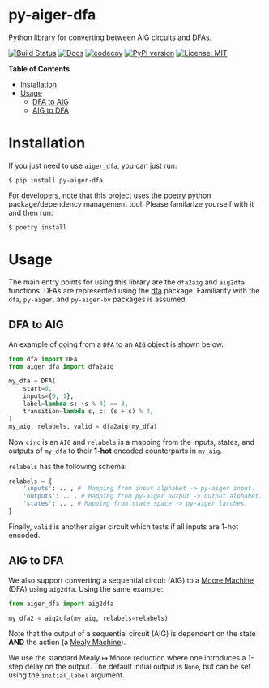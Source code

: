 # py-aiger-dfa
Python library for converting between AIG circuits and DFAs.

[![Build Status](https://cloud.drone.io/api/badges/mvcisback/py-aiger-dfa/status.svg)](https://cloud.drone.io/mvcisback/py-aiger-dfa)
[![Docs](https://img.shields.io/badge/API-link-color)](https://mvcisback.github.io/py-aiger-dfa)
[![codecov](https://codecov.io/gh/mvcisback/py-aiger-dfa/branch/master/graph/badge.svg)](https://codecov.io/gh/mvcisback/py-aiger-dfa)
[![PyPI version](https://badge.fury.io/py/py-aiger-dfa.svg)](https://badge.fury.io/py/py-aiger-dfa)
[![License: MIT](https://img.shields.io/badge/License-MIT-yellow.svg)](https://opensource.org/licenses/MIT)

<!-- markdown-toc start - Don't edit this section. Run M-x markdown-toc-generate-toc again -->
**Table of Contents**

- [Installation](#installation)
- [Usage](#usage)
    - [DFA to AIG](#dfa-to-aig)
    - [AIG to DFA](#aig-to-dfa)

<!-- markdown-toc end -->


# Installation

If you just need to use `aiger_dfa`, you can just run:

`$ pip install py-aiger-dfa`

For developers, note that this project uses the
[poetry](https://poetry.eustace.io/) python package/dependency
management tool. Please familarize yourself with it and then
run:

`$ poetry install`

# Usage

The main entry points for using this library are the `dfa2aig` and
`aig2dfa` functions. DFAs are represented using the
[dfa](https://github.com/mvcisback/dfa) package. Familiarity with the
`dfa`, `py-aiger`, and `py-aiger-bv` packages is assumed.


## DFA to AIG

An example of going from a `DFA` to an `AIG` object
is shown below.

```python
from dfa import DFA
from aiger_dfa import dfa2aig

my_dfa = DFA(
    start=0,
    inputs={0, 1},
    label=lambda s: (s % 4) == 3,
    transition=lambda s, c: (s + c) % 4,
)
my_aig, relabels, valid = dfa2aig(my_dfa)
```

Now `circ` is an `AIG` and `relabels` is a mapping from the inputs,
states, and outputs of `my_dfa` to their **1-hot** encoded
counterparts in `my_aig`.

`relabels` has the following schema:

```python
relabels = {
    'inputs': .. , #  Mapping from input alphabet -> py-aiger input.
    'outputs': .. , # Mapping from py-aiger output -> output alphabet.
    'states': .. , # Mapping from state space -> py-aiger latches.
}
```

Finally, `valid` is another aiger circuit which tests if all inputs
are 1-hot encoded.

## AIG to DFA

We also support converting a sequential circuit (AIG) to a [Moore
Machine](https://en.wikipedia.org/wiki/Moore_machine) (DFA) using
`aig2dfa`. Using the same example:

```python
from aiger_dfa import aig2dfa

my_dfa2 = aig2dfa(my_aig, relabels=relabels)
```

Note that the output of a sequential circuit (AIG) is dependent on the
state **AND** the action (a [Mealy
Machine](https://en.wikipedia.org/wiki/Mealy_machine)). 

We use the standard Mealy ↦ Moore reduction where one introduces a
1-step delay on the output. The default initial output is `None`, but
can be set using the `initial_label` argument.
